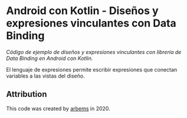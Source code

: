 # Android con Kotlin - Diseños y expresiones vinculantes con Data Binding

*Código de ejemplo de diseños y expresiones vinculantes con librería de Data Binding en Android con Kotlin.*

El lenguaje de expresiones permite escribir expresiones que conectan variables a las vistas del diseño.


## Attribution

This code was created by [arbems](https://github.com/arbems) in 2020.